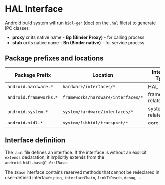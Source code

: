 # HAL Interface

Android build system will run `hidl-gen` ([doc](https://android.googlesource.com/platform/system/tools/hidl/+/master/README.md)) on the `.hal` file(s) to generate IPC classes:
+ **proxy** or its native name - **Bp (Binder Proxy)** - for calling process
+ **stub** or its native name - **Bn (Binder native)** - for service process

## Package prefixes and locations

| Package Prefix | Location | Interface Types |
|----------------|----------|-----------------|
| `android.hardware.*` | `hardware/interfaces/*` | HAL |
| `android.frameworks.*` | `frameworks/hardware/interfaces/*` | frameworks/ related |
| `android.system.*` | `system/hardware/interfaces/*` | system/ related |
| `android.hidl.*` | `system/libhidl/transport/*` | core |

## Interface definition

The `.hal` file defines an interface. If the interface is without an explicit `extends` declaration, it implicitly extends from the `android.hidl.base@1.0::IBase`.

The `IBase` interface contains reserved methods that cannot be redeclared in user-defined interface: `ping`, `interfaceChain`, `linkToDeath`, `debug`, ...
